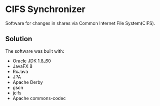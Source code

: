 # CIFS Synchronizer

Software for changes in shares via Common Internet File System(CIFS).

## Solution

The software was built with:
- Oracle JDK 1.8_60
- JavaFX 8
- RxJava
- JPA
- Apache Derby
- gson
- jcifs
- Apache commons-codec
